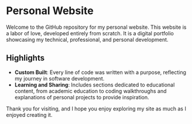 # Personal Website

Welcome to the GitHub repository for my personal website. This website is a labor of love, developed entirely from scratch. It is a digital portfolio showcasing my technical, professional, and personal development.

## Highlights
- **Custom Built**: Every line of code was written with a purpose, reflecting my journey in software development.
- **Learning and Sharing**: Includes sections dedicated to educational content, from academic education to coding walkthroughs and explanations of personal projects to provide inspiration.

Thank you for visiting, and I hope you enjoy exploring my site as much as I enjoyed creating it.
